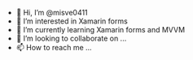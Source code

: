- 👋 Hi, I’m @misve0411
- 👀 I’m interested in Xamarin forms
- 🌱 I’m currently learning Xamarin forms and MVVM
- 💞️ I’m looking to collaborate on ...
- 📫 How to reach me ...

<!---
misve0411/misve0411 is a ✨ special ✨ repository because its `README.md` (this file) appears on your GitHub profile.
You can click the Preview link to take a look at your changes.
--->
